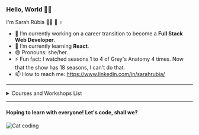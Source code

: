 ### Hello, World 👋🏾

I'm Sarah Rúbia
✊🏾 🌈 ♀


- 🔭 I’m currently working on a career transition to become a **Full Stack Web Developer**.
- 🌱 I’m currently learning **React**.
- 😄 Pronouns: she/her.
- ⚡ Fun fact: I watched seasons 1 to 4 of Grey's Anatomy 4 times. Now that the show has 18 seasons, I can't do that.
- 📫 How to reach me: https://www.linkedin.com/in/sarahrubia/
              

<hr>

<details>
  <summary>Courses and Workshops List</summary>
  
  | **Course/Workshop**                       | **Place**                     | **Hours** |
  |---------------------------------------|---------------------------|-------|
  | Module 4: TypeScript and React + Employee Selection Process Preparation  | Newtab Academy            | 105    |
  | Module 3: Client Side Language and Professional Profile Construction  | Newtab Academy            | 80    |
  | Module 2: Web Basis and Behavioral Profile                             | Newtab Academy            | 48    |
  | Responsive Web Design Certification                                   | FreeCodeCamp              | 300   |
  | PicPro Project - HTML, CSS and JS                                     | PicPay and Kenzie Academy | 30    |
  | Module 1: Prep + Welcome to Dev World                                 | Newtab Academy            | 12    |
  | Introduction to Data Science                                          | Data Science Academy      | 8     |

</details>

<hr>

#### Hoping to learn with everyone! Let's code, shall we?

![Cat coding](https://media1.giphy.com/media/pOKrXLf9N5g76/giphy.gif)
  
<!--
**sarahrubia/sarahrubia** is a ✨ _special_ ✨ repository because its `README.md` (this file) appears on your GitHub profile.

Here are some ideas to get you started:

- 🔭 I’m currently working on ...
- 🌱 I’m currently learning ...
- 👯 I’m looking to collaborate on ...
- 🤔 I’m looking for help with ...
- 💬 Ask me about ...
- 📫 How to reach me: ...
- 😄 Pronouns: ...
- ⚡ Fun fact: ...
-->
